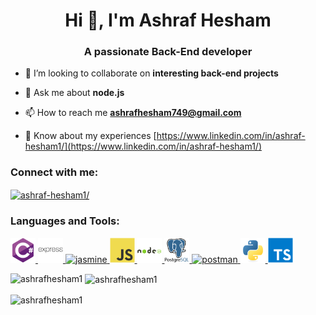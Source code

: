 <h1 align="center">Hi 👋, I'm Ashraf Hesham</h1>
<h3 align="center">A passionate Back-End developer</h3>

- 👯 I’m looking to collaborate on **interesting back-end projects**

- 💬 Ask me about **node.js**

- 📫 How to reach me **ashrafhesham749@gmail.com**

- 📄 Know about my experiences [https://www.linkedin.com/in/ashraf-hesham1/](https://www.linkedin.com/in/ashraf-hesham1/)

<h3 align="left">Connect with me:</h3>
<p align="left">
<a href="https://linkedin.com/in/ashraf-hesham1/" target="blank"><img align="center" src="https://raw.githubusercontent.com/rahuldkjain/github-profile-readme-generator/master/src/images/icons/Social/linked-in-alt.svg" alt="ashraf-hesham1/" height="30" width="40" /></a>
</p>

<h3 align="left">Languages and Tools:</h3>
<p align="left"> <a href="https://www.w3schools.com/cs/" target="_blank" rel="noreferrer"> <img src="https://raw.githubusercontent.com/devicons/devicon/master/icons/csharp/csharp-original.svg" alt="csharp" width="40" height="40"/> </a> <a href="https://expressjs.com" target="_blank" rel="noreferrer"> <img src="https://raw.githubusercontent.com/devicons/devicon/master/icons/express/express-original-wordmark.svg" alt="express" width="40" height="40"/> </a> <a href="https://jasmine.github.io/" target="_blank" rel="noreferrer"> <img src="https://www.vectorlogo.zone/logos/jasmine/jasmine-icon.svg" alt="jasmine" width="40" height="40"/> </a> <a href="https://developer.mozilla.org/en-US/docs/Web/JavaScript" target="_blank" rel="noreferrer"> <img src="https://raw.githubusercontent.com/devicons/devicon/master/icons/javascript/javascript-original.svg" alt="javascript" width="40" height="40"/> </a>  <a href="https://nodejs.org" target="_blank" rel="noreferrer"> <img src="https://raw.githubusercontent.com/devicons/devicon/master/icons/nodejs/nodejs-original-wordmark.svg" alt="nodejs" width="40" height="40"/> </a> <a href="https://www.postgresql.org" target="_blank" rel="noreferrer"> <img src="https://raw.githubusercontent.com/devicons/devicon/master/icons/postgresql/postgresql-original-wordmark.svg" alt="postgresql" width="40" height="40"/> </a> <a href="https://postman.com" target="_blank" rel="noreferrer"> <img src="https://www.vectorlogo.zone/logos/getpostman/getpostman-icon.svg" alt="postman" width="40" height="40"/> </a> <a href="https://www.python.org" target="_blank" rel="noreferrer"> <img src="https://raw.githubusercontent.com/devicons/devicon/master/icons/python/python-original.svg" alt="python" width="40" height="40"/> </a> <a href="https://www.typescriptlang.org/" target="_blank" rel="noreferrer"> <img src="https://raw.githubusercontent.com/devicons/devicon/master/icons/typescript/typescript-original.svg" alt="typescript" width="40" height="40"/> </a> </p>

<p><img align="left" src="https://github-readme-stats.vercel.app/api/top-langs?username=ashrafhesham1&show_icons=true&locale=en&layout=compact" alt="ashrafhesham1" /></p>

<p>&nbsp;<img align="center" src="https://github-readme-stats.vercel.app/api?username=ashrafhesham1&show_icons=true&locale=en" alt="ashrafhesham1" /></p>

<p><img align="center" src="https://github-readme-streak-stats.herokuapp.com/?user=ashrafhesham1&" alt="ashrafhesham1" /></p>


